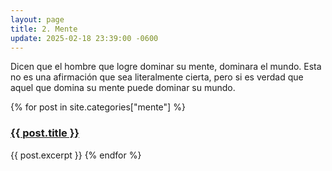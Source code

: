 ```yaml
---
layout: page
title: 2. Mente
update: 2025-02-18 23:39:00 -0600
---
```

Dicen que el hombre que logre dominar su mente, dominara el mundo. Esta no es una afirmación que sea literalmente cierta, pero si es verdad que aquel que domina su mente puede dominar su mundo.
<p>{% for post in site.categories["mente"] %}
    <h3><a href="{{ post.url }}">{{ post.title }}</a></h3>
    {{ post.excerpt }}
{% endfor %}</p>